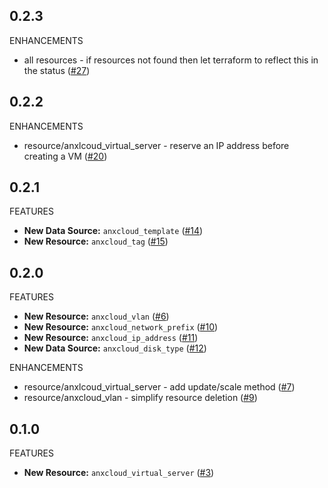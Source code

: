 ## 0.2.3

ENHANCEMENTS

* all resources - if resources not found then let terraform to reflect this in the status ([#27](https://github.com/anexia-it/terraform-provider-anxcloud/pull/27))

## 0.2.2

ENHANCEMENTS

* resource/anxlcoud_virtual_server - reserve an IP address before creating a VM ([#20](https://github.com/anexia-it/terraform-provider-anxcloud/pull/20))

## 0.2.1

FEATURES

* **New Data Source:** `anxcloud_template` ([#14](https://github.com/anexia-it/terraform-provider-anxcloud/pull/14))
* **New Resource:** `anxcloud_tag` ([#15](https://github.com/anexia-it/terraform-provider-anxcloud/pull/15))

## 0.2.0

FEATURES

* **New Resource:** `anxcloud_vlan` ([#6](https://github.com/anexia-it/terraform-provider-anxcloud/pull/6))
* **New Resource:** `anxcloud_network_prefix` ([#10](https://github.com/anexia-it/terraform-provider-anxcloud/pull/10))
* **New Resource:** `anxcloud_ip_address` ([#11](https://github.com/anexia-it/terraform-provider-anxcloud/pull/11))
* **New Data Source:** `anxcloud_disk_type` ([#12](https://github.com/anexia-it/terraform-provider-anxcloud/pull/12))

ENHANCEMENTS

* resource/anxlcoud_virtual_server - add update/scale method ([#7](https://github.com/anexia-it/terraform-provider-anxcloud/pull/7))
* resource/anxcloud_vlan - simplify resource deletion ([#9](https://github.com/anexia-it/terraform-provider-anxcloud/pull/9))

## 0.1.0

FEATURES

* **New Resource:** `anxcloud_virtual_server` ([#3](https://github.com/anexia-it/terraform-provider-anxcloud/pull/3))
